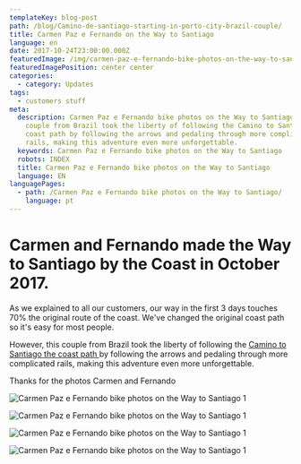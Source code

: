 ```yaml
---
templateKey: blog-post
path: /blog/Camino-de-santiago-starting-in-porto-city-brazil-couple/
title: Carmen Paz e Fernando on the Way to Santiago
language: en
date: 2017-10-24T23:00:00.000Z
featuredImage: /img/carmen-paz-e-fernando-bike-photos-on-the-way-to-santiago-5.png
featuredImagePosition: center center
categories:
  - category: Updates
tags:
  - customers stuff
meta:
  description: Carmen Paz e Fernando bike photos on the Way to Santiago.This
    couple from Brazil took the liberty of following the Camino to Santiago the
    coast path by following the arrows and pedaling through more complicated
    rails, making this adventure even more unforgettable.
  keywords: Carmen Paz e Fernando bike photos on the Way to Santiago
  robots: INDEX
  title: Carmen Paz e Fernando bike photos on the Way to Santiago
  language: EN
languagePages:
  - path: /Carmen Paz e Fernando bike photos on the Way to Santiago/
    language: pt
---
```

# Carmen and Fernando made the Way to Santiago by the Coast in October 2017.

As we explained to all our customers, our way in the first 3 days touches 70% the original route of the coast. We've changed the original coast path so it's easy for most people.

However, this couple from Brazil took the liberty of following the [Camino to Santiago the coast path ](https://topbiketoursportugal.com/porto-santiago-compostela-bike-tour/)by following the arrows and pedaling through more complicated rails, making this adventure even more unforgettable.

Thanks for the photos Carmen and Fernando

![Carmen Paz e Fernando bike photos on the Way to Santiago 1](/img/carmen-paz-e-fernando-bike-photos-on-the-way-to-santiago-11.png "Carmen Paz e Fernando bike photos on the Way to Santiago 1")

![Carmen Paz e Fernando bike photos on the Way to Santiago 1](/img/carmen-paz-e-fernando-bike-photos-on-the-way-to-santiago-12.png "Carmen Paz e Fernando bike photos on the Way to Santiago 1")

![Carmen Paz e Fernando bike photos on the Way to Santiago 1](/img/carmen-paz-e-fernando-bike-photos-on-the-way-to-santiago-10.png "Carmen Paz e Fernando bike photos on the Way to Santiago 1")

![Carmen Paz e Fernando bike photos on the Way to Santiago 1](/img/carmen-paz-e-fernando-bike-photos-on-the-way-to-santiago-10.png "Carmen Paz e Fernando bike photos on the Way to Santiago 1")
